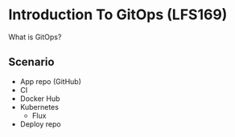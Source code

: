 # Introduction To GitOps (LFS169)

What is GitOps?

## Scenario
- App repo (GitHub)
- CI
- Docker Hub
- Kubernetes
    - Flux
- Deploy repo
